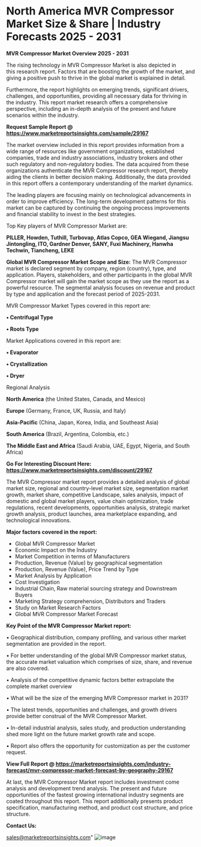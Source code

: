 # North America MVR Compressor Market Size & Share | Industry Forecasts 2025 - 2031

<Strong> MVR Compressor Market Overview 2025 - 2031</strong>

The rising technology in MVR Compressor Market is also depicted in this research report. Factors that are boosting the growth of the market, and giving a positive push to thrive in the global market is explained in detail.

Furthermore, the report highlights on emerging trends, significant drivers, challenges, and opportunities, providing all necessary data for thriving in the industry. This report market research offers a comprehensive perspective, including an in-depth analysis of the present and future scenarios within the industry.

<strong>Request Sample Report @ <a href=https://www.marketreportsinsights.com/sample/29167>https://www.marketreportsinsights.com/sample/29167</a></strong>

The market overview included in this report provides information from a wide range of resources like government organizations, established companies, trade and industry associations, industry brokers and other such regulatory and non-regulatory bodies. The data acquired from these organizations authenticate the MVR Compressor research report, thereby aiding the clients in better decision making. Additionally, the data provided in this report offers a contemporary understanding of the market dynamics.

The leading players are focusing mainly on technological advancements in order to improve efficiency. The long-term development patterns for this market can be captured by continuing the ongoing process improvements and financial stability to invest in the best strategies.

Top Key players of MVR Compressor Market are:

<strong>PILLER, Howden, Tuthill, Turbovap, Atlas Copco, GEA Wiegand, Jiangsu Jintongling, ITO, Gardner Denver, SANY, Fuxi Machinery, Hanwha Techwin, Tiancheng, LEKE</strong>

<strong><b>Global MVR Compressor Market Scope and Size:</b></strong>
The MVR Compressor market is declared segment by company, region (country), type, and application. Players, stakeholders, and other participants in the global MVR Compressor market will gain the market scope as they use the report as a powerful resource. The segmental analysis focuses on revenue and product by type and application and the forecast period of 2025-2031.

MVR Compressor Market Types covered in this report are:

<strong>• Centrifugal Type

• Roots Type</strong>

Market Applications covered in this report are:

<strong>• Evaporator

• Crystallization

• Dryer</strong> 

Regional Analysis

<strong>North America</strong> (the United States, Canada, and Mexico)

<strong>Europe</strong> (Germany, France, UK, Russia, and Italy)

<strong>Asia-Pacific</strong> (China, Japan, Korea, India, and Southeast Asia)

<strong>South America</strong> (Brazil, Argentina, Colombia, etc.)

<strong>The Middle East and Africa</strong> (Saudi Arabia, UAE, Egypt, Nigeria, and South Africa)

<strong>Go For Interesting Discount Here: <a href=https://www.marketreportsinsights.com/discount/29167>https://www.marketreportsinsights.com/discount/29167</a></strong>

The MVR Compressor market report provides a detailed analysis of global market size, regional and country-level market size, segmentation market growth, market share, competitive Landscape, sales analysis, impact of domestic and global market players, value chain optimization, trade regulations, recent developments, opportunities analysis, strategic market growth analysis, product launches, area marketplace expanding, and technological innovations.

<strong><b>Major factors covered in the report:</b></strong>
<ul>
  <li>Global MVR Compressor Market </li>
  <li>Economic Impact on the Industry</li>
  <li>Market Competition in terms of Manufacturers</li>
  <li>Production, Revenue (Value) by geographical segmentation</li>
  <li>Production, Revenue (Value), Price Trend by Type</li>
  <li>Market Analysis by Application</li>
  <li>Cost Investigation</li>
  <li>Industrial Chain, Raw material sourcing strategy and Downstream Buyers</li>
  <li>Marketing Strategy comprehension, Distributors and Traders</li>
  <li>Study on Market Research Factors</li>
  <li>Global MVR Compressor Market Forecast</li>
</ul>

<strong><b>Key Point of the MVR Compressor Market report:</b></strong>

• Geographical distribution, company profiling, and various other market segmentation are provided in the report.

• For better understanding of the global MVR Compressor market status, the accurate market valuation which comprises of size, share, and revenue are also covered.

• Analysis of the competitive dynamic factors better extrapolate the complete market overview

• What will be the size of the emerging MVR Compressor market in 2031?

• The latest trends, opportunities and challenges, and growth drivers provide better construal of the MVR Compressor Market.

• In-detail industrial analysis, sales study, and production understanding shed more light on the future market growth rate and scope.

• Report also offers the opportunity for customization as per the customer request.

<strong><b>View Full Report @ <a href=https://marketreportsinsights.com/industry-forecast/mvr-compressor-market-forecast-by-geography-29167>https://marketreportsinsights.com/industry-forecast/mvr-compressor-market-forecast-by-geography-29167</a></b></strong>


At last, the MVR Compressor Market report includes investment come analysis and development trend analysis. The present and future opportunities of the fastest growing international industry segments are coated throughout this report. This report additionally presents product specification, manufacturing method, and product cost structure, and price structure.

<strong>Contact Us:</strong>

sales@marketreportsinsights.com"
![image](https://github.com/user-attachments/assets/ced067c6-88c6-4e70-b307-043e316cd6df)
